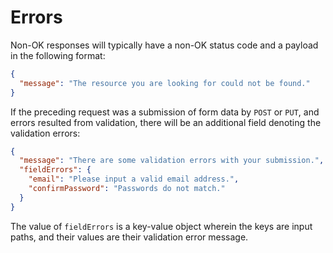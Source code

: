# Errors

Non-OK responses will typically have a non-OK status code and a payload in the following format:

```json
{
  "message": "The resource you are looking for could not be found."
}
```

If the preceding request was a submission of form data by `POST` or `PUT`, and errors resulted from validation, there will be an additional field denoting the validation errors:

```json
{
  "message": "There are some validation errors with your submission.",
  "fieldErrors": {
    "email": "Please input a valid email address.",
    "confirmPassword": "Passwords do not match."
  }
}
```

The value of `fieldErrors` is a key-value object wherein the keys are input paths, and their values are their validation error message.
